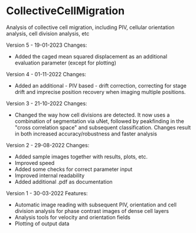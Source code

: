 # CollectiveCellMigration
Analysis of collective cell migration, including PIV, cellular orientation analysis, cell division analysis, etc

Version 5 - 19-01-2023
Changes:
  - Added the caged mean squared displacement as an additional evaluation parameter (except for plotting)

Version 4 - 01-11-2022
Changes:
  - Added an additional - PIV based - drift correction, correcting for stage drift and imprecise position recovery when imaging multiple positions.

Version 3 - 21-10-2022
Changes:
  - Changed the way how cell divisions are detected. It now uses a combination of segmentation via uNet, followed by peakfinding in the "cross correlation space" and subsequent classification. Changes result in both increased accuracy/robustness and faster analysis

Version 2 - 29-08-2022
Changes:
- Added sample images together with results, plots, etc.
- Improved speed
- Added some checks for correct parameter input
- Improved internal readability
- Added additional .pdf as documentation

Version 1 - 30-03-2022
Features:
- Automatic image reading with subsequent PIV, orientation and cell division analysis for phase contrast images of dense cell layers
- Analysis tools for velocity and orientation fields
- Plotting of output data
